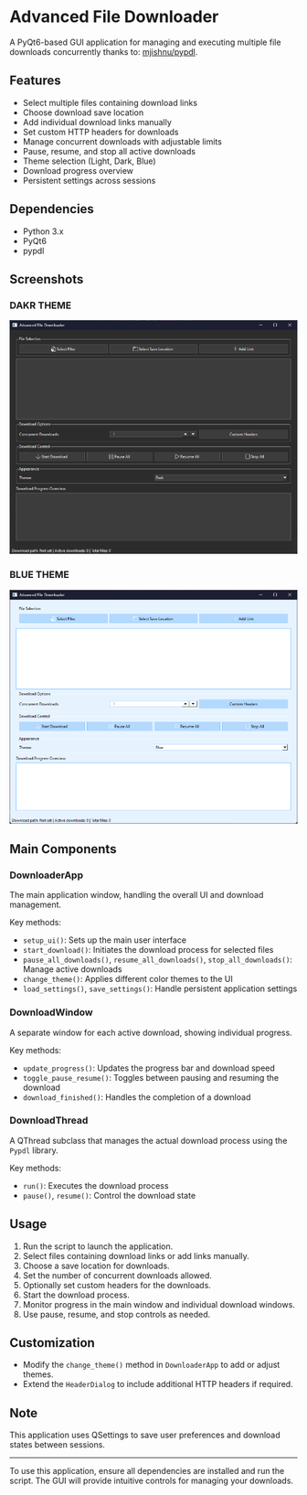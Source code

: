 # Advanced File Downloader

A PyQt6-based GUI application for managing and executing multiple file downloads concurrently thanks to: [mjishnu/pypdl](https://github.com/mjishnu/pypdl).
## Features

- Select multiple files containing download links
- Choose download save location
- Add individual download links manually
- Set custom HTTP headers for downloads
- Manage concurrent downloads with adjustable limits
- Pause, resume, and stop all active downloads
- Theme selection (Light, Dark, Blue)
- Download progress overview
- Persistent settings across sessions

## Dependencies

- Python 3.x
- PyQt6
- pypdl

## Screenshots
### DAKR THEME
![My Screenshot](./images/s1.png)
### BLUE THEME
![My Screenshot](./images/s2.png)

## Main Components

### DownloaderApp

The main application window, handling the overall UI and download management.

Key methods:
- `setup_ui()`: Sets up the main user interface
- `start_download()`: Initiates the download process for selected files
- `pause_all_downloads()`, `resume_all_downloads()`, `stop_all_downloads()`: Manage active downloads
- `change_theme()`: Applies different color themes to the UI
- `load_settings()`, `save_settings()`: Handle persistent application settings

### DownloadWindow

A separate window for each active download, showing individual progress.

Key methods:
- `update_progress()`: Updates the progress bar and download speed
- `toggle_pause_resume()`: Toggles between pausing and resuming the download
- `download_finished()`: Handles the completion of a download

### DownloadThread

A QThread subclass that manages the actual download process using the `Pypdl` library.

Key methods:
- `run()`: Executes the download process
- `pause()`, `resume()`: Control the download state

## Usage

1. Run the script to launch the application.
2. Select files containing download links or add links manually.
3. Choose a save location for downloads.
4. Set the number of concurrent downloads allowed.
5. Optionally set custom headers for the downloads.
6. Start the download process.
7. Monitor progress in the main window and individual download windows.
8. Use pause, resume, and stop controls as needed.

## Customization

- Modify the `change_theme()` method in `DownloaderApp` to add or adjust themes.
- Extend the `HeaderDialog` to include additional HTTP headers if required.

## Note

This application uses QSettings to save user preferences and download states between sessions.

---

To use this application, ensure all dependencies are installed and run the script. The GUI will provide intuitive controls for managing your downloads.